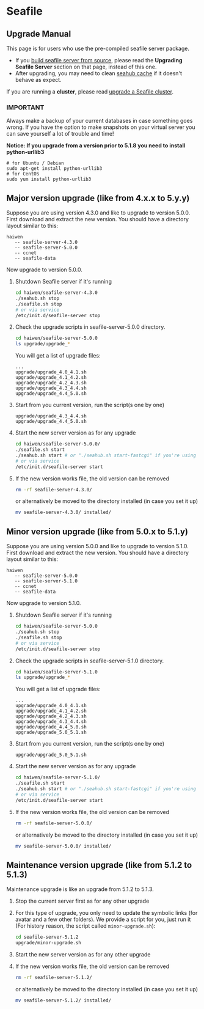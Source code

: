 # Seafile

## Upgrade Manual

This page is for users who use the pre-compiled seafile server package.

- If you [build seafile server from source](../build_seafile/server.md), please read the **Upgrading Seafile Server** section on that page, instead of this one.
- After upgrading, you may need to clean [seahub cache](add_memcached.md) if it doesn't behave as expect.

If you are running a **cluster**, please read [upgrade a Seafile cluster](../deploy_pro/upgrade_a_cluster.md).

### IMPORTANT
Always make a backup of your current databases in case something goes wrong. If you have the option to make snapshots on your virtual server you can save yourself a lot of trouble and time!

__Notice: If you upgrade from a version prior to 5.1.8 you need to install python-urllib3__
```
# for Ubuntu / Debian
sudo apt-get install python-urllib3
# for CentOS
sudo yum install python-urllib3
```

## Major version upgrade (like from 4.x.x to 5.y.y)


Suppose you are using version 4.3.0 and like to upgrade to version 5.0.0. First download and extract the new version. You should have a directory layout similar to this:


```
haiwen
   -- seafile-server-4.3.0
   -- seafile-server-5.0.0
   -- ccnet
   -- seafile-data
```


Now upgrade to version 5.0.0.

1. Shutdown Seafile server if it's running

   ```sh
   cd haiwen/seafile-server-4.3.0
   ./seahub.sh stop
   ./seafile.sh stop
   # or via service
   /etc/init.d/seafile-server stop
   ```
2. Check the upgrade scripts in seafile-server-5.0.0 directory.

   ```sh
   cd haiwen/seafile-server-5.0.0
   ls upgrade/upgrade_*
   ```

   You will get a list of upgrade files:

   ```
   ...
   upgrade/upgrade_4.0_4.1.sh
   upgrade/upgrade_4.1_4.2.sh
   upgrade/upgrade_4.2_4.3.sh
   upgrade/upgrade_4.3_4.4.sh
   upgrade/upgrade_4.4_5.0.sh
   ```

3. Start from you current version, run the script(s one by one)

   ```
   upgrade/upgrade_4.3_4.4.sh
   upgrade/upgrade_4.4_5.0.sh
   ```

4. Start the new server version as for any upgrade

   ```sh
   cd haiwen/seafile-server-5.0.0/
   ./seafile.sh start
   ./seahub.sh start # or "./seahub.sh start-fastcgi" if you're using fastcgi
   # or via service
   /etc/init.d/seafile-server start
   ```
5. If the new version works file, the old version can be removed

   ```sh
   rm -rf seafile-server-4.3.0/
   ```
   or alternatively be moved to the directory installed (in case you set it up)
   
    ```sh
   mv seafile-server-4.3.0/ installed/
   ```

## Minor version upgrade (like from 5.0.x to 5.1.y)

Suppose you are using version 5.0.0 and like to upgrade to version 5.1.0. First download and extract the new version. You should have a directory layout similar to this:


```
haiwen
   -- seafile-server-5.0.0
   -- seafile-server-5.1.0
   -- ccnet
   -- seafile-data
```


Now upgrade to version 5.1.0.

1. Shutdown Seafile server if it's running

   ```sh
   cd haiwen/seafile-server-5.0.0
   ./seahub.sh stop
   ./seafile.sh stop
   # or via service
   /etc/init.d/seafile-server stop
   ```
2. Check the upgrade scripts in seafile-server-5.1.0 directory.

   ```sh
   cd haiwen/seafile-server-5.1.0
   ls upgrade/upgrade_*
   ```

   You will get a list of upgrade files:

   ```
   ...
   upgrade/upgrade_4.0_4.1.sh
   upgrade/upgrade_4.1_4.2.sh
   upgrade/upgrade_4.2_4.3.sh
   upgrade/upgrade_4.3_4.4.sh
   upgrade/upgrade_4.4_5.0.sh
   upgrade/upgrade_5.0_5.1.sh
   ```

3. Start from you current version, run the script(s one by one)

   ```
   upgrade/upgrade_5.0_5.1.sh
   ```

4. Start the new server version as for any upgrade

   ```sh
   cd haiwen/seafile-server-5.1.0/
   ./seafile.sh start
   ./seahub.sh start # or "./seahub.sh start-fastcgi" if you're using fastcgi
   # or via service
   /etc/init.d/seafile-server start
   ```
5. If the new version works file, the old version can be removed

   ```sh
   rm -rf seafile-server-5.0.0/
   ```
   or alternatively be moved to the directory installed (in case you set it up)
   
    ```sh
   mv seafile-server-5.0.0/ installed/
   ```

## Maintenance version upgrade (like from 5.1.2 to 5.1.3)

Maintenance upgrade is like an upgrade from 5.1.2 to 5.1.3.


1. Stop the current server first as for any other upgrade
2. For this type of upgrade, you only need to update the symbolic links (for avatar and a few other folders). 
We provide a script for you, just run it (For history reason, the script called `minor-upgrade.sh`):

   ```sh
   cd seafile-server-5.1.2
   upgrade/minor-upgrade.sh
   ```

3. Start the new server version as for any other upgrade

4. If the new version works file, the old version can be removed

   ```sh
   rm -rf seafile-server-5.1.2/
   ```
   or alternatively be moved to the directory installed (in case you set it up)
   
    ```sh
   mv seafile-server-5.1.2/ installed/
   ```
